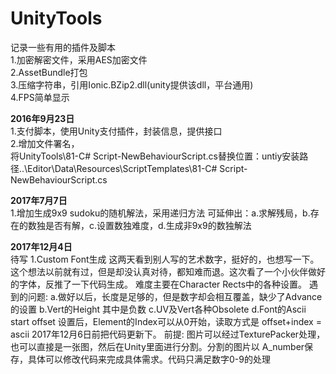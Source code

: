 # UnityTools
记录一些有用的插件及脚本<br/>
1.加密解密文件，采用AES加密文件
<br/>
2.AssetBundle打包<br/>
3.压缩字符串，引用Ionic.BZip2.dll(unity提供该dll，平台通用)<br/>
4.FPS简单显示<br/>

<b>2016年9月23日</b><br/>
1.支付脚本，使用Unity支付插件，封装信息，提供接口<br/>
2.增加文件署名，<br/>将UnityTools\81-C# Script-NewBehaviourScript.cs替换位置：untiy安装路径..\Editor\Data\Resources\ScriptTemplates\81-C# Script-NewBehaviourScript.cs

<b>2017年7月7日</b><br/>
1.增加生成9x9 sudoku的随机解法，采用递归方法
  可延伸出：a.求解残局，b.存在的数独是否有解，c.设置数独难度，d.生成非9x9的数独解法
  
<b>2017年12月4日</b><br/> 待写
1.Custom Font生成
  这两天看到别人写的艺术数字，挺好的，也想写一下。这个想法以前就有过，但是却没认真对待，都知难而退。这次看了一个小伙伴做好的字体，反推了一下代码生成。
  难度主要在Character Rects中的各种设置。
 遇到的问题: a.做好以后，长度是足够的，但是数字却会相互覆盖，缺少了Advance的设置
            b.Vert的Height 其中是负数
            c.UV及Vert各种Obsolete
            d.Font的Ascii start offset 设置后，Element的Index可以从0开始，读取方式是 offset+index = ascii
2017年12月6日前把代码更新下。
前提: 图片可以经过TexturePacker处理，也可以直接是一张图，然后在Unity里面进行分割。分割的图片以 A_number保存，具体可以修改代码来完成具体需求。代码只满足数字0-9的处理
